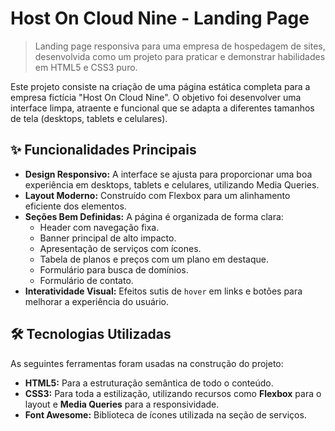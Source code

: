 # Host On Cloud Nine - Landing Page

> Landing page responsiva para uma empresa de hospedagem de sites, desenvolvida como um projeto para praticar e demonstrar habilidades em HTML5 e CSS3 puro.

Este projeto consiste na criação de uma página estática completa para a empresa fictícia "Host On Cloud Nine". O objetivo foi desenvolver uma interface limpa, atraente e funcional que se adapta a diferentes tamanhos de tela (desktops, tablets e celulares).

## ✨ Funcionalidades Principais

* **Design Responsivo:** A interface se ajusta para proporcionar uma boa experiência em desktops, tablets e celulares, utilizando Media Queries.
* **Layout Moderno:** Construído com Flexbox para um alinhamento eficiente dos elementos.
* **Seções Bem Definidas:** A página é organizada de forma clara:
    * Header com navegação fixa.
    * Banner principal de alto impacto.
    * Apresentação de serviços com ícones.
    * Tabela de planos e preços com um plano em destaque.
    * Formulário para busca de domínios.
    * Formulário de contato.
* **Interatividade Visual:** Efeitos sutis de `hover` em links e botões para melhorar a experiência do usuário.

## 🛠️ Tecnologias Utilizadas

As seguintes ferramentas foram usadas na construção do projeto:

* **HTML5:** Para a estruturação semântica de todo o conteúdo.
* **CSS3:** Para toda a estilização, utilizando recursos como **Flexbox** para o layout e **Media Queries** para a responsividade.
* **Font Awesome:** Biblioteca de ícones utilizada na seção de serviços.
